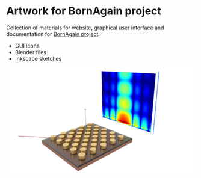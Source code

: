 # Artwork for BornAgain project

Collection of materials for website, graphical user interface and documentation for [BornAgain project](https://www.bornagainproject.org).

+ GUI icons
+ Blender files
+ Inkscape sketches

![Welcome](welcome.png)
